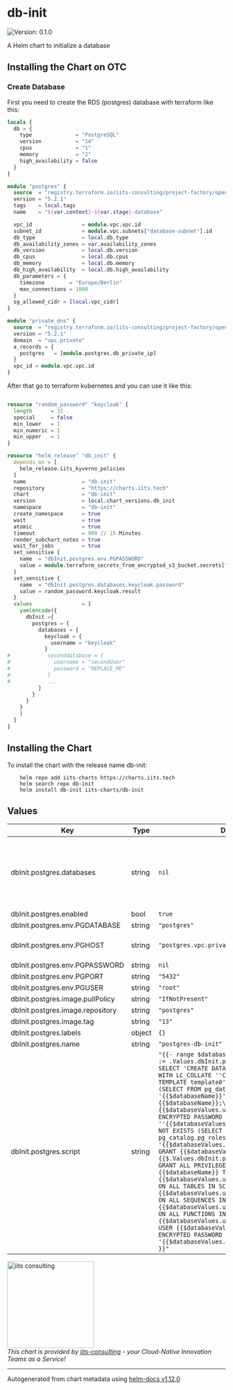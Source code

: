 # db-init

![Version: 0.1.0](https://img.shields.io/badge/Version-0.1.0-informational?style=flat-square)

A Helm chart to initialize a database

## Installing the Chart on OTC

### Create Database

First you need to create the RDS (postgres) database with terraform like this:

```terraform
locals {
  db = {
    type              = "PostgreSQL"
    version           = "14"
    cpus              = "1"
    memory            = "2"
    high_availability = false
  }
}

module "postgres" {
  source  = "registry.terraform.io/iits-consulting/project-factory/opentelekomcloud//modules/rds"
  version = "5.2.1"
  tags    = local.tags
  name    = "${var.context}-${var.stage}-database"

  vpc_id                = module.vpc.vpc.id
  subnet_id             = module.vpc.subnets["database-subnet"].id
  db_type               = local.db.type
  db_availability_zones = var.availability_zones
  db_version            = local.db.version
  db_cpus               = local.db.cpus
  db_memory             = local.db.memory
  db_high_availability  = local.db.high_availability
  db_parameters = {
    timezone        = "Europe/Berlin"
    max_connections = 1000
  }
  sg_allowed_cidr = [local.vpc_cidr]
}

module "private_dns" {
  source  = "registry.terraform.io/iits-consulting/project-factory/opentelekomcloud//modules/private_dns"
  version = "5.2.1"
  domain  = "vpc.private"
  a_records = {
    postgres   = [module.postgres.db_private_ip]
  }
  vpc_id = module.vpc.vpc.id
}

```

After that go to terraform kubernetes and you can use it like this:

```terraform

resource "random_password" "keycloak" {
  length      = 32
  special     = false
  min_lower   = 1
  min_numeric = 1
  min_upper   = 1
}

resource "helm_release" "db_init" {
  depends_on = [
    helm_release.iits_kyverno_policies
  ]
  name                  = "db-init"
  repository            = "https://charts.iits.tech"
  chart                 = "db-init"
  version               = local.chart_versions.db_init
  namespace             = "db-init"
  create_namespace      = true
  wait                  = true
  atomic                = true
  timeout               = 900 // 15 Minutes
  render_subchart_notes = true
  wait_for_jobs         = true
  set_sensitive {
    name  = "dbInit.postgres.env.PGPASSWORD"
    value = module.terraform_secrets_from_encrypted_s3_bucket.secrets["db_root_password"]
  }
  set_sensitive {
    name  = "dbInit.postgres.databases.keycloak.password"
    value = random_password.keycloak.result
  }
  values                = [
    yamlencode({
      dbInit ={
        postgres = {
          databases = {
            keycloak = {
              username = "keycloak"
            }
#            seconddatabase = {
#              username = "secondUser"
#              password = "REPLACE_ME"
#            }
#            ...
          }
        }
      }
    }
    )
  ]
}

```

## Installing the Chart

To install the chart with the release name db-init:

```shell
    helm repo add iits-charts https://charts.iits.tech
    helm search repo db-init
    helm install db-init iits-charts/db-init
```

## Values

| Key | Type | Default | Description |
|-----|------|---------|-------------|
| dbInit.postgres.databases | string | `nil` | Databases which should be created with given username and password |
| dbInit.postgres.enabled | bool | `true` |  |
| dbInit.postgres.env.PGDATABASE | string | `"postgres"` |  |
| dbInit.postgres.env.PGHOST | string | `"postgres.vpc.private"` | Host address to connect to |
| dbInit.postgres.env.PGPASSWORD | string | `nil` | Required |
| dbInit.postgres.env.PGPORT | string | `"5432"` |  |
| dbInit.postgres.env.PGUSER | string | `"root"` |  |
| dbInit.postgres.image.pullPolicy | string | `"IfNotPresent"` |  |
| dbInit.postgres.image.repository | string | `"postgres"` |  |
| dbInit.postgres.image.tag | string | `"13"` |  |
| dbInit.postgres.labels | object | `{}` |  |
| dbInit.postgres.name | string | `"postgres-db-init"` |  |
| dbInit.postgres.script | string | `"{{- range $databaseName,$databaseValues := .Values.dbInit.postgres.databases }}\n  SELECT 'CREATE DATABASE {{$databaseName}} WITH LC_COLLATE ''C'' LC_CTYPE ''C'' TEMPLATE template0'\n  WHERE NOT EXISTS (SELECT FROM pg_database WHERE datname = '{{$databaseName}}')\\gexec\n  \\connect {{$databaseName}};\n  SELECT 'CREATE USER {{$databaseValues.username}} WITH ENCRYPTED PASSWORD ''{{$databaseValues.password}}'''\n  WHERE NOT EXISTS (SELECT FROM pg_catalog.pg_roles WHERE rolname = '{{$databaseValues.username}}')\\gexec\n  GRANT {{$databaseValues.username}} TO {{$.Values.dbInit.postgres.env.PGUSER}};\n  GRANT ALL PRIVILEGES ON DATABASE {{$databaseName}} TO {{$databaseValues.username}};\n  GRANT ALL ON ALL TABLES IN SCHEMA public TO {{$databaseValues.username}};\n  GRANT ALL ON ALL SEQUENCES IN SCHEMA public TO {{$databaseValues.username}};\n  GRANT ALL ON ALL FUNCTIONS IN SCHEMA public TO {{$databaseValues.username}};\n  ALTER USER {{$databaseValues.username}} WITH ENCRYPTED PASSWORD '{{$databaseValues.password}}';\n{{- end }}"` | Default postgres script for initializing can be overriden |

<img src="https://iits-consulting.de/wp-content/uploads/2021/08/iits-logo-2021-red-square-xl.png"
alt="iits consulting" id="logo" width="200" height="200">
<br>
*This chart is provided by [iits-consulting](https://iits-consulting.de/) - your Cloud-Native Innovation Teams as a Service!*

----------------------------------------------
Autogenerated from chart metadata using [helm-docs v1.12.0](https://github.com/norwoodj/helm-docs/releases/v1.12.0)